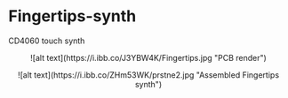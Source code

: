 # Fingertips-synth
CD4060 touch synth

<p align="center">
![alt text](https://i.ibb.co/J3YBW4K/Fingertips.jpg "PCB render")
</p>

<p align="center">
![alt text](https://i.ibb.co/ZHm53WK/prstne2.jpg "Assembled Fingertips synth")
</p>
